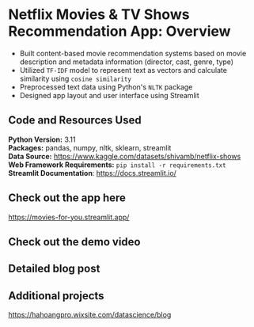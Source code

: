 # Netflix Movies & TV Shows Recommendation App: Overview
- Built content-based movie recommendation systems based on movie description and metadata information (director, cast, genre, type)
- Utilized ``TF-IDF`` model to represent text as vectors and calculate similarity using ``cosine similarity``
- Preprocessed text data using Python's ``NLTK`` package
- Designed app layout and user interface using Streamlit

## Code and Resources Used
**Python Version:** 3.11 <br>
**Packages:** pandas, numpy, nltk, sklearn, streamlit <br>
**Data Source:** https://www.kaggle.com/datasets/shivamb/netflix-shows <br>
**Web Framework Requirements:** ``pip install -r requirements.txt`` <br>
**Streamlit Documentation**: https://docs.streamlit.io/ <br>

## Check out the app here
https://movies-for-you.streamlit.app/

## Check out the demo video 


## Detailed blog post


## Additional projects
https://hahoangpro.wixsite.com/datascience/blog
